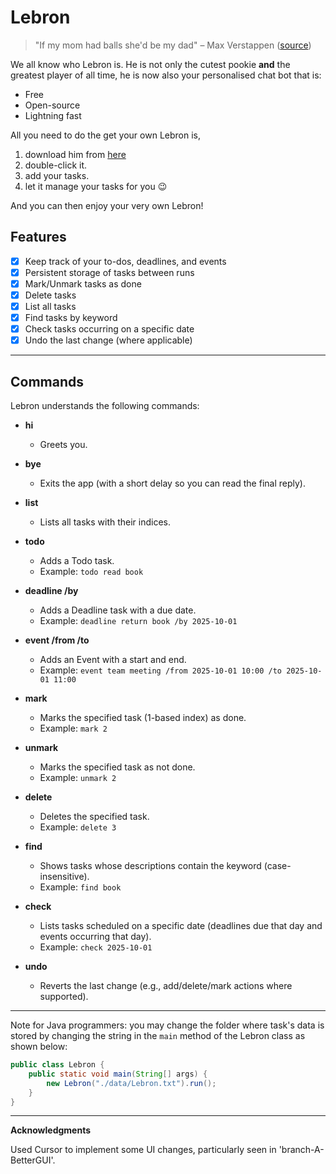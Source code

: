 # Lebron
> "If my mom had balls she'd be my dad"  – Max Verstappen ([source](https://www.youtube.com/watch?v=Nq82CB-zOto))

We all know who Lebron is. He is not only the cutest pookie **and** the greatest player of all time, he is now also your personalised chat bot that is:
- Free
- Open-source
- Lightning fast


All you need to do the get your own Lebron is,
1. download him from [here](https://github.com/rotarykirby/ip/releases/tag/A-Jar)
2. double-click it.
3. add your tasks.
4. let it manage your tasks for you 😉

And you can then enjoy your very own Lebron!

## Features
- [x] Keep track of your to-dos, deadlines, and events
- [x] Persistent storage of tasks between runs
- [x] Mark/Unmark tasks as done
- [x] Delete tasks
- [x] List all tasks
- [x] Find tasks by keyword
- [x] Check tasks occurring on a specific date
- [x] Undo the last change (where applicable)
---
## Commands
Lebron understands the following commands:

- **hi**
  - Greets you.

- **bye**
  - Exits the app (with a short delay so you can read the final reply).

- **list**
  - Lists all tasks with their indices.

- **todo <description>**
  - Adds a Todo task.
  - Example: `todo read book`

- **deadline <description> /by <yyyy-MM-dd>**
  - Adds a Deadline task with a due date.
  - Example: `deadline return book /by 2025-10-01`

- **event <description> /from <start> /to <end>**
  - Adds an Event with a start and end.
  - Example: `event team meeting /from 2025-10-01 10:00 /to 2025-10-01 11:00`

- **mark <index>**
  - Marks the specified task (1-based index) as done.
  - Example: `mark 2`

- **unmark <index>**
  - Marks the specified task as not done.
  - Example: `unmark 2`

- **delete <index>**
  - Deletes the specified task.
  - Example: `delete 3`

- **find <keyword>**
  - Shows tasks whose descriptions contain the keyword (case-insensitive).
  - Example: `find book`

- **check <yyyy-MM-dd>**
  - Lists tasks scheduled on a specific date (deadlines due that day and events occurring that day).
  - Example: `check 2025-10-01`

- **undo**
  - Reverts the last change (e.g., add/delete/mark actions where supported).


---
Note for Java programmers: you may change the folder where task's data is stored by changing the string in the `main` method of the Lebron class as shown below:
```java
public class Lebron {
    public static void main(String[] args) {
        new Lebron("./data/Lebron.txt").run();
    }
}
```
---
**Acknowledgments**

Used Cursor to implement some UI changes, particularly seen in 'branch-A-BetterGUI'.
